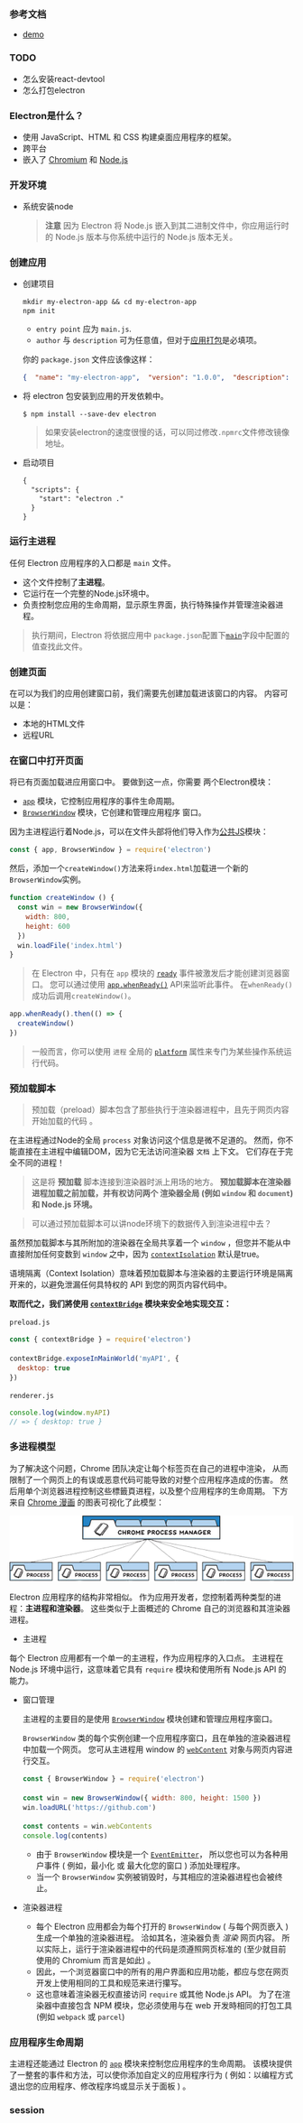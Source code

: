 ### 参考文档
- [demo](https://github.com/electron/electron-api-demos.git)
### TODO

- 怎么安装react-devtool
- 怎么打包electron

### Electron是什么？

- 使用 JavaScript、HTML 和 CSS 构建桌面应用程序的框架。
- 跨平台
- 嵌入了 [Chromium](https://www.chromium.org/) 和 [Node.js](https://nodejs.org/) 



### 开发环境

- 系统安装node

  > **注意** 因为 Electron 将 Node.js 嵌入到其二进制文件中，你应用运行时的 Node.js 版本与你系统中运行的 Node.js 版本无关。



### 创建应用

- 创建项目

  ```shell
  mkdir my-electron-app && cd my-electron-app
  npm init
  ```

  - `entry point` 应为 `main.js`.
  - `author` 与 `description` 可为任意值，但对于[应用打包](https://www.electronjs.org/zh/docs/latest/tutorial/quick-start#package-and-distribute-your-application)是必填项。

  

  你的 `package.json` 文件应该像这样：

  ```json
  {  "name": "my-electron-app",  "version": "1.0.0",  "description": "Hello World!",  "main": "main.js",  "author": "Jane Doe",  "license": "MIT"}
  ```
  
- 将 electron 包安装到应用的开发依赖中。

  ```shell
  $ npm install --save-dev electron
  ```

  > 如果安装electron的速度很慢的话，可以同过修改`.npmrc`文件修改镜像地址。

- 启动项目

  ```shell
  {
    "scripts": {
      "start": "electron ."
    }
  }
  ```

  

### 运行主进程

任何 Electron 应用程序的入口都是 `main` 文件。

- 这个文件控制了**主进程**。
- 它运行在一个完整的Node.js环境中。
- 负责控制您应用的生命周期，显示原生界面，执行特殊操作并管理渲染器进程。



> 执行期间，Electron 将依据应用中 `package.json`配置下[`main`](https://docs.npmjs.com/cli/v7/configuring-npm/package-json#main)字段中配置的值查找此文件。





### 创建页面

在可以为我们的应用创建窗口前，我们需要先创建加载进该窗口的内容。 内容可以是：

- 本地的HTML文件
- 远程URL



### 在窗口中打开页面

将已有页面加载进应用窗口中。 要做到这一点，你需要 两个Electron模块：

- [`app`](https://www.electronjs.org/zh/docs/latest/api/app) 模块，它控制应用程序的事件生命周期。
- [`BrowserWindow`](https://www.electronjs.org/zh/docs/latest/api/browser-window) 模块，它创建和管理应用程序 窗口。



因为主进程运行着Node.js，可以在文件头部将他们导入作为[公共JS](https://nodejs.org/docs/latest/api/modules.html#modules_modules_commonjs_modules)模块：

```js
const { app, BrowserWindow } = require('electron')
```



然后，添加一个`createWindow()`方法来将`index.html`加载进一个新的`BrowserWindow`实例。

```js
function createWindow () {  
  const win = new BrowserWindow({    
    width: 800,    
    height: 600  
  })
  win.loadFile('index.html')
}
```



> 在 Electron 中，只有在 `app` 模块的 [`ready`](https://www.electronjs.org/zh/docs/latest/api/app#event-ready) 事件被激发后才能创建浏览器窗口。 您可以通过使用 [`app.whenReady()`](https://www.electronjs.org/zh/docs/latest/api/app#appwhenready) API来监听此事件。 在`whenReady()`成功后调用`createWindow()`。



```js
app.whenReady().then(() => {
  createWindow()
})
```

> 一般而言，你可以使用 `进程` 全局的 [`platform`](https://nodejs.org/api/process.html#process_process_platform) 属性来专门为某些操作系统运行代码。



### 预加载脚本

> 预加载（preload）脚本包含了那些执行于渲染器进程中，且先于网页内容开始加载的代码 。



在主进程通过Node的全局 `process` 对象访问这个信息是微不足道的。 然而，你不能直接在主进程中编辑DOM，因为它无法访问渲染器 `文档` 上下文。 它们存在于完全不同的进程！



> 这是将 **预加载** 脚本连接到渲染器时派上用场的地方。 **预加载脚本在渲染器进程加载之前加载，并有权访问两个 渲染器全局 (例如 `window` 和 `document`) 和 Node.js 环境。**



>  可以通过预加载脚本可以讲node环境下的数据传入到渲染进程中去？

虽然预加载脚本与其所附加的渲染器在全局共享着一个 `window` ，但您并不能从中直接附加任何变数到 `window` 之中，因为 [`contextIsolation`](https://www.electronjs.org/zh/docs/latest/tutorial/context-isolation) 默认是true。

语境隔离（Context Isolation）意味着预加载脚本与渲染器的主要运行环境是隔离开来的，以避免泄漏任何具特权的 API 到您的网页内容代码中。



**取而代之，我们將使用 [`contextBridge`](https://www.electronjs.org/zh/docs/latest/api/context-bridge) 模块来安全地实现交互：**

`preload.js`

```js
const { contextBridge } = require('electron')

contextBridge.exposeInMainWorld('myAPI', {
  desktop: true
})
```

`renderer.js`

```js
console.log(window.myAPI)
// => { desktop: true }
```







### 多进程模型

为了解决这个问题，Chrome 团队决定让每个标签页在自己的进程中渲染， 从而限制了一个网页上的有误或恶意代码可能导致的对整个应用程序造成的伤害。 然后用单个浏览器进程控制这些標籤頁进程，以及整个应用程序的生命周期。 下方来自 [Chrome 漫画](https://www.google.com/googlebooks/chrome/) 的图表可视化了此模型：

![Chrome的多进程架构](image/chrome-processes-0506d3984ec81aa39985a95e7a29fbb8.png)

Electron 应用程序的结构非常相似。 作为应用开发者，您控制着两种类型的进程：**主进程和渲染器**。 这些类似于上面概述的 Chrome 自己的浏览器和其渲染器进程。



- 主进程

每个 Electron 应用都有一个单一的主进程，作为应用程序的入口点。 主进程在 Node.js 环境中运行，这意味着它具有 `require` 模块和使用所有 Node.js API 的能力。



- 窗口管理

  主进程的主要目的是使用 [`BrowserWindow`](https://www.electronjs.org/zh/docs/latest/api/browser-window) 模块创建和管理应用程序窗口。

  `BrowserWindow` 类的每个实例创建一个应用程序窗口，且在单独的渲染器进程中加载一个网页。 您可从主进程用 window 的 [`webContent`](https://www.electronjs.org/zh/docs/latest/api/web-contents) 对象与网页内容进行交互。

  ```js
  const { BrowserWindow } = require('electron')
  
  const win = new BrowserWindow({ width: 800, height: 1500 })
  win.loadURL('https://github.com')
  
  const contents = win.webContents
  console.log(contents)
  ```

  - 由于 `BrowserWindow` 模块是一个 [`EventEmitter`](https://nodejs.org/api/events.html#events_class_eventemitter)， 所以您也可以为各种用户事件 ( 例如，最小化 或 最大化您的窗口 ) 添加处理程序。
  - 当一个 `BrowserWindow` 实例被销毁时，与其相应的渲染器进程也会被终止。





- 渲染器进程
  - 每个 Electron 应用都会为每个打开的 `BrowserWindow` ( 与每个网页嵌入 ) 生成一个单独的渲染器进程。 洽如其名，渲染器负责 *渲染* 网页内容。 所以实际上，运行于渲染器进程中的代码是须遵照网页标准的 (至少就目前使用的 Chromium 而言是如此) 。
  - 因此，一个浏览器窗口中的所有的用户界面和应用功能，都应与您在网页开发上使用相同的工具和规范来进行攥写。
  - 这也意味着渲染器无权直接访问 `require` 或其他 Node.js API。 为了在渲染器中直接包含 NPM 模块，您必须使用与在 web 开发時相同的打包工具 (例如 `webpack` 或 `parcel`)		






### 应用程序生命周期

  

主进程还能通过 Electron 的 [`app`](https://www.electronjs.org/zh/docs/latest/api/app) 模块来控制您应用程序的生命周期。 该模块提供了一整套的事件和方法，可以使你添加自定义的应用程序行为 ( 例如：以编程方式退出您的应用程序、修改程序坞或显示关于面板 ) 。







### session





